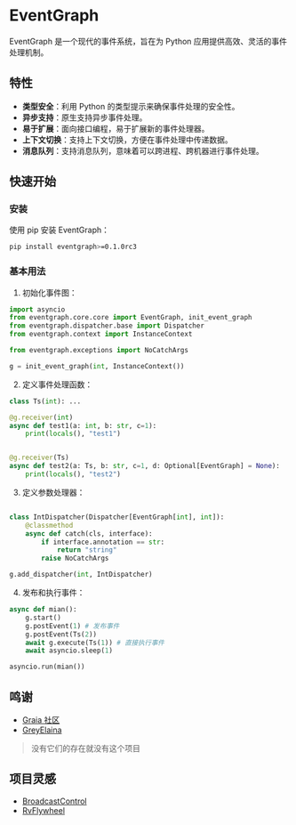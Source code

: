 # EventGraph

EventGraph 是一个现代的事件系统，旨在为 Python 应用提供高效、灵活的事件处理机制。

## 特性

- **类型安全**：利用 Python 的类型提示来确保事件处理的安全性。
- **异步支持**：原生支持异步事件处理。
- **易于扩展**：面向接口编程，易于扩展新的事件处理器。
- **上下文切换**：支持上下文切换，方便在事件处理中传递数据。
- **消息队列**：支持消息队列，意味着可以跨进程、跨机器进行事件处理。

## 快速开始

### 安装

使用 pip 安装 EventGraph：

```sh
pip install eventgraph>=0.1.0rc3
```

### 基本用法

1. 初始化事件图：

```python
import asyncio
from eventgraph.core.core import EventGraph, init_event_graph
from eventgraph.dispatcher.base import Dispatcher
from eventgraph.context import InstanceContext

from eventgraph.exceptions import NoCatchArgs

g = init_event_graph(int, InstanceContext())
```

2. 定义事件处理函数：

```python
class Ts(int): ...

@g.receiver(int)
async def test1(a: int, b: str, c=1):
    print(locals(), "test1")


@g.receiver(Ts)
async def test2(a: Ts, b: str, c=1, d: Optional[EventGraph] = None):
    print(locals(), "test2")

```

3. 定义参数处理器：

```python

class IntDispatcher(Dispatcher[EventGraph[int], int]):
    @classmethod
    async def catch(cls, interface):
        if interface.annotation == str:
            return "string"
        raise NoCatchArgs

g.add_dispatcher(int, IntDispatcher)
```

4. 发布和执行事件：

```python
async def mian():
    g.start()
    g.postEvent(1) # 发布事件
    g.postEvent(Ts(2))
    await g.execute(Ts(1)) # 直接执行事件
    await asyncio.sleep(1)

asyncio.run(mian())
```

## 鸣谢

* [Graia 社区](https://github.com/GraiaProject)
* [GreyElaina](https://github.com/GreyElaina)

> 没有它们的存在就没有这个项目

## 项目灵感

* [BroadcastControl](https://github.com/GraiaProject/BroadcastControl) 
* [RvFlywheel](https://github.com/GreyElaina/RvFlywheel)